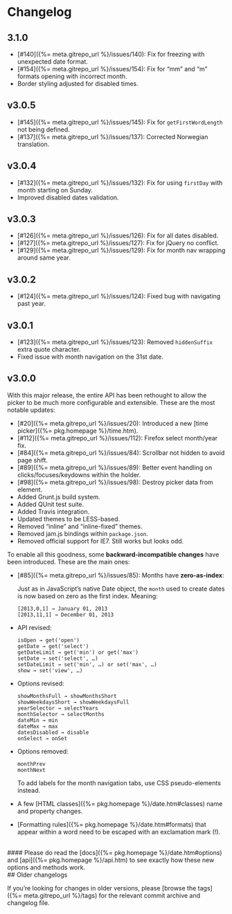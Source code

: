 
# Changelog

## 3.1.0

- [#140]({%= meta.gitrepo_url %}/issues/140): Fix for freezing with unexpected date format.
- [#154]({%= meta.gitrepo_url %}/issues/154): Fix for “mm” and “m” formats opening with incorrect month.
- Border styling adjusted for disabled times.

## v3.0.5

- [#145]({%= meta.gitrepo_url %}/issues/145): Fix for `getFirstWordLength` not being defined.
- [#137]({%= meta.gitrepo_url %}/issues/137): Corrected Norwegian translation.

## v3.0.4

- [#132]({%= meta.gitrepo_url %}/issues/132): Fix for using `firstDay` with month starting on Sunday.
- Improved disabled dates validation.

## v3.0.3

- [#126]({%= meta.gitrepo_url %}/issues/126): Fix for all dates disabled.
- [#127]({%= meta.gitrepo_url %}/issues/127): Fix for jQuery no conflict.
- [#129]({%= meta.gitrepo_url %}/issues/129): Fix for month nav wrapping around same year.

## v3.0.2

- [#124]({%= meta.gitrepo_url %}/issues/124): Fixed bug with navigating past year.

## v3.0.1

- [#123]({%= meta.gitrepo_url %}/issues/123): Removed `hiddenSuffix` extra quote character.
- Fixed issue with month navigation on the 31st date.

## v3.0.0

With this major release, the entire API has been rethought to allow the picker to be much more configurable and extensible. These are the most notable updates:

- [#20]({%= meta.gitrepo_url %}/issues/20): Introduced a new [time picker]({%= pkg.homepage %}/time.htm).
- [#112]({%= meta.gitrepo_url %}/issues/112): Firefox select month/year fix.
- [#84]({%= meta.gitrepo_url %}/issues/84): Scrollbar not hidden to avoid page shift.
- [#89]({%= meta.gitrepo_url %}/issues/89): Better event handling on clicks/focuses/keydowns within the holder.
- [#98]({%= meta.gitrepo_url %}/issues/98): Destroy picker data from element.
- Added Grunt.js build system.
- Added QUnit test suite.
- Added Travis integration.
- Updated themes to be LESS-based.
- Removed “inline” and “inline-fixed” themes.
- Removed jam.js bindings within `package.json`.
- Removed official support for IE7. Still works but looks odd.

To enable all this goodness, some **backward-incompatible changes** have been introduced. These are the main ones:

<a name="zero-as-index"></a>
- [#85]({%= meta.gitrepo_url %}/issues/85): Months have __zero-as-index__:

	Just as in JavaScript’s native Date object, the `month` used to create dates is now 	based on zero as the first index. Meaning:

	```
	[2013,0,1] → January 01, 2013
	[2013,11,1] → December 01, 2013
	```

- API revised:

	```
	isOpen → get('open')
	getDate → get('select')
	getDateLimit → get('min') or get('max')
	setDate → set('select', …)
	setDateLimit → set('min', …) or set('max', …)
	show → set('view', …)
	```

- Options revised:

	```
	showMonthsFull → showMonthsShort
	showWeekdaysShort → showWeekdaysFull
	yearSelector → selectYears
	monthSelector → selectMonths
	dateMin → min
	dateMax → max
	datesDisabled → disable
	onSelect → onSet
	```

- Options removed:

	```
	monthPrev
	monthNext
	```
	To add labels for the month navigation tabs, use CSS pseudo-elements instead.

- A few [HTML classes]({%= pkg.homepage %}/date.htm#classes) name and property changes.

- [Formatting rules]({%= pkg.homepage %}/date.htm#formats) that appear within a word need to be escaped with an exclamation mark (!).


<br>
#### Please do read the [docs]({%= pkg.homepage %}/date.htm#options) and [api]({%= pkg.homepage %}/api.htm) to see exactly how these new options and methods work.




<br>
## Older changelogs

If you’re looking for changes in older versions, please [browse the tags]({%= meta.gitrepo_url %}/tags) for the relevant commit archive and changelog file.



